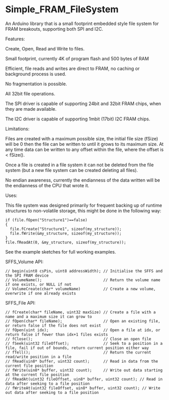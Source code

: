 # Simple_FRAM_FileSystem
An Arduino library that is a small footprint embedded style file system for FRAM breakouts, supporting both SPI and I2C.

Features:

 Create, Open, Read and Write to files.
 
 Small footprint, currently 4K of program flash and 500 bytes of RAM
 
 Efficient, file reads and writes are direct to FRAM, no caching or background process is used.
 
 No fragmentation is possible.

 All 32bit file operations.
 
 The SPI driver is capable of supporting 24bit and 32bit FRAM chips, when they are made available.
 
 The I2C driver is capable of supporting 1mbit (17bit) I2C FRAM chips.
 
 
Limitations:
 
 Files are created with a maximum possible size, the initial file size (fSize) will be 0 then the
 file can be written to until it grows to its maximum size. At any time data can be written to any
 offset within the file, where the offset is < fSize().
 
 Once a file is created in a file system it can not be deleted from the file system (but a new
 file system can be created deleting all files).
 
 No endian awareness, currently the endianness of the data written will be the endianness of the CPU that wrote it.
 
 
Uses:
   
  This file system was designed primarily for frequent backing up of runtime structures to non-volatile
  storage, this might be done in the following way:
  ```
  if (file.fOpen("Structure1")==false)
  {
    file.fCreate("Structure1", sizeof(my_structure));
    file.fWrite(&my_structure, sizeof(my_structure));
  }
  file.fReadAt(0, &my_structure, sizeof(my_structure));
  ``` 
  See the example sketches for full working examples.
 
 
SFFS_Volume API:
```
// begin(uint8 csPin, uint8 addressWidth); // Initialise the SFFS and the SPI FRAM device
// VolumeName();                           // Return the volume name if one exists, or NULL if not
// VolumeCreate(char* volumeName)          // Create a new volume, overwrite if one already exists
```

SFFS_File API:
```
// fCreate(char* fileName, uint32 maxSize) // Create a file with a name and a maximum size it can grow to
// fOpen(char* fileName);                  // Open an existing file, or return false if the file does not exist 
// fOpen(uint idx);                        // Open a file at idx, or return false if fewer than idx+1 files exists
// fClose();                               // Close an open file
// fSeek(uint32 fileOffset);               // Seek to a position in a file, fail if out of bounds, return current position either way
// fTell();                                // Return the current read/write position in a file  
// fRead(uin8* buffer, uint32 count);      // Read in data from the current file position  	
// fWrite(uin8* buffer, uint32 count);     // Write out data starting at the current file position 
// fReadAt(uint32 fileOffset, uin8* buffer, uint32 count); // Read in data after seeking to a file position
// fWriteAt(uint32 fileOffset, uin8* buffer, uint32 count); // Write out data after seeking to a file position 
```
